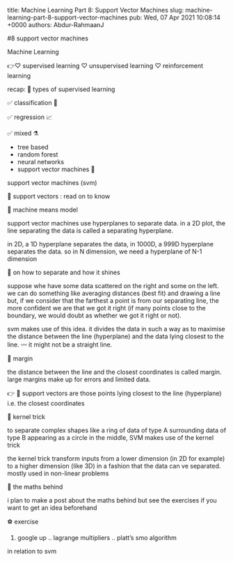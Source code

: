 title: Machine Learning Part 8: Support Vector Machines
slug: machine-learning-part-8-support-vector-machines
pub: Wed, 07 Apr 2021 10:08:14 +0000
authors: Abdur-RahmaanJ

#8 support vector machines

Machine Learning

👉♡ supervised learning
♡ unsupervised learning
♡ reinforcement learning

recap:
🔖 types of supervised learning

✅ classification 📑

✅ regression 📈

✅ mixed ⚗
- tree based
- random forest
- neural networks
- support vector machines 🎈

support vector machines (svm)

🔎 support vectors : read on to know

🔎 machine means model

support vector machines use hyperplanes to separate data. in a 2D plot, the line separating the data is called a separating hyperplane.

in 2D, a 1D hyperplane separates the data, in 1000D, a 999D hyperplane separates the data. so in N dimension, we need a hyperplane of N-1 dimension

🚂 on how to separate and how it shines

suppose whe have some data scattered on the right and some on the left. we can do something like averaging distances (best fit) and drawing a line but, if we consider that the farthest a point is from our separating line, the more confident we are that we got it right (if many points close to the boundary, we would doubt as whether we got it right or not).

svm makes use of this idea. it divides the data in such a way as to maximise the distance between the line (hyperplane) and the data lying closest to the line. 〰️ it might not be a straight line.

🚂 margin

the distance between the line and the closest coordinates is called margin. large margins make up for errors and limited data.

👉 🔎 support vectors are those points lying closest to the line (hyperplane) i.e. the closest coordinates

🚂 kernel trick

to separate complex shapes like a ring of data of type A surrounding data of type B appearing as a circle in the middle, SVM makes use of the kernel trick

the kernel trick transform inputs from a lower dimension (in 2D for example) to a higher dimension (like 3D) in a fashion that the data can ve separated. mostly used in non-linear problems

🚂 the maths behind

i plan to make a post about the maths behind but see the exercises if you want to get an idea beforehand

⚽️ exercise
1) google up
.. lagrange multipliers
.. platt’s smo algorithm

in relation to svm
